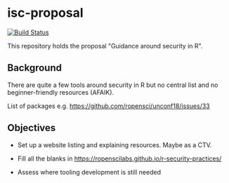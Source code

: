# isc-proposal
[![Build Status](https://travis-ci.org/stephlocke/isc-proposal.svg?branch=master)](https://travis-ci.org/stephlocke/isc-proposal)

This repository holds the proposal "Guidance around security in R".

## Background 

There are quite a few tools around security in R but no central list and no beginner-friendly resources (AFAIK).

List of packages e.g. https://github.com/ropensci/unconf18/issues/33 

## Objectives

* Set up a website listing and explaining resources. Maybe as a CTV.

* Fill all the blanks in https://ropenscilabs.github.io/r-security-practices/

* Assess where tooling development is still needed